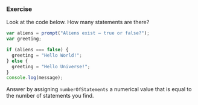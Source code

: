 ### Exercise

Look at the code below. How many statements are there?

```js
var aliens = prompt("Aliens exist – true or false?");
var greeting;

if (aliens === false) {
  greeting = "Hello World!";
} else {
  greeting = "Hello Universe!";
}
console.log(message);
```

Answer by assigning `numberOfStatements` a numerical value that is equal to the number of statements you find.
